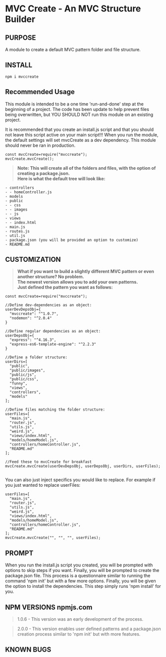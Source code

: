 # MVC Create - An MVC Structure Builder

## PURPOSE

<p>A module to create a default MVC pattern folder and file structure.</p>

## INSTALL

```
npm i mvccreate
```

## Recommended Usage

<p>This module is intended to be a one time 'run-and-done' step at the beginning of a project.
The code has been update to help prevent files being overwritten, but YOU SHOULD NOT run this module on an existing project.
</p>

<p>It is recommended that you create an install.js script and that you should not leave this script active on your main script!!! When you run the module, the default settings will set mvcCreate as a dev dependency. This module should never be ran in production.</p>

```
const mvcCreate=require("mvccreate");
mvcCreate.mvcCreate();
```

>**<p>Note: This will create all of the folders and files, with the option of creating a package.json. <br>
Here is what the default tree will look like:</p>**

```
- controllers
- - homeController.js   
- models
- public
- - css
- - images
- - js
- views
- - index.html
- main.js
- routes.js
- util.js
- package.json (you will be provided an option to customize)
- README.md
```
## CUSTOMIZATION

>**<p>What if you want to build a slightly different MVC pattern or even another structure? No problem.<br>
The newest version allows you to add your own patterns. <br>
Just defined the pattern you want as follows: </p>**

```
const mvcCreate=require("mvccreate");

//Define dev-dependencies as an object:
userDevDepsObj={
  "mvccreate": "^1.0.7",
  "nodemon": "^2.0.4"
}

//Define regular dependencies as an object:
userDepsObj={
  "express": "^4.16.3",
  "express-es6-template-engine": "^2.2.3"
}

//Define a folder structure:
userDirs=[
  "public",
  "public/images",
  "public/js",
  "public/css",
  "funny",
  "views",
  "controllers",
  "models"
];

//Define files matching the folder structure:
userFiles=[
  "main.js",
  "router.js",
  "utils.js",
  "weird.js",
  "views/index.html",
  "models/homeModel.js",
  "controllers/homeController.js",
  "README.md"
];

//Feed these to mvcCreate for breakfast
mvcCreate.mvcCreate(userDevDepsObj, userDepsObj, userDirs, userFiles);


```
<p>You can also just inject specifics you would like to replace.
For example if you just wanted to replace userFiles:
</p>

```
userFiles=[
  "main.js",
  "router.js",
  "utils.js",
  "weird.js",
  "views/index.html",
  "models/homeModel.js",
  "controllers/homeController.js",
  "README.md"
];
mvcCreate.mvcCreate("", "", "", userFiles);

```

## PROMPT

<p>When you run the install.js script you created, you will be prompted with options to skip steps if you want. Finally, you will be prompted to create the package.json file. This process is a questionnaire similar to running the command 'npm init' but with a few more options. Finally, you will be given the option to install the dependencies. This step simply runs 'npm install' for you.</p>


## NPM VERSIONS npmjs.com
>1.0.6 - This version was an early development of the process.

>2.0.0 - This version enables user defined patterns and a package.json creation process similar to 'npm init' but with more features.

## KNOWN BUGS
>
